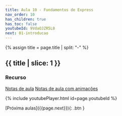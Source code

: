 ```yaml
---
title: Aula 10 - Fundamentos de Express
nav_order: 10
has_children: true
has_toc: false
youtubeId: 9VdaOJZR5L0
next: 01-introducao
---
```


{% assign title = page.title | split: "-" %}

## {{ title | slice: 1 }}

### Recurso

<span class="fs-3">
  <a href="{{site.baseurl}}/assets/downloads/10-Fundamentos-de-Express.pdf" class="btn" target="_blank">Notas de aula</a>
  <a href="https://www.icloud.com/keynote/0ZcLDhsc3H0ViHx_ZJuH-bKnw#10-Fundamentos-de-Express" class="btn" target="_blank">Notas de aula com animações</a>
</span>

{% include youtubePlayer.html id=page.youtubeId %}

<span class="fs-3 float-right">
[Próxima aulas]({{page.next}}){: .btn }
</span>

